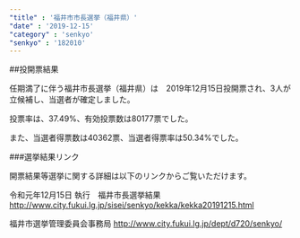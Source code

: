 ```yaml
---
"title" : '福井市市長選挙（福井県）'
"date" : '2019-12-15'
"category" : 'senkyo'
"senkyo" : '182010'
---
```


##投開票結果

任期満了に伴う福井市長選挙（福井県）は　2019年12月15日投開票され、3人が立候補し、当選者が確定しました。

投票率は、37.49%、有効投票数は80177票でした。

また、当選者得票数は40362票、当選者得票率は50.34%でした。


###選挙結果リンク

開票結果等選挙に関する詳細は以下のリンクからご覧いただけます。

令和元年12月15日 執行　福井市長選挙結果
http://www.city.fukui.lg.jp/sisei/senkyo/kekka/kekka20191215.html 


福井市選挙管理委員会事務局
http://www.city.fukui.lg.jp/dept/d720/senkyo/ 


